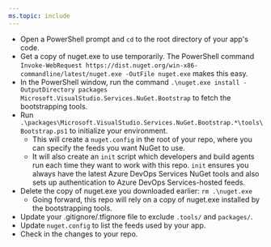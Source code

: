 ```yaml
---
ms.topic: include
---
```


* Open a PowerShell prompt and `cd` to the root directory of your app's code.
* Get a copy of nuget.exe to use temporarily. The PowerShell command `Invoke-WebRequest https://dist.nuget.org/win-x86-commandline/latest/nuget.exe -OutFile nuget.exe` makes this easy.
* In the PowerShell window, run the command `.\nuget.exe install -OutputDirectory packages Microsoft.VisualStudio.Services.NuGet.Bootstrap` to fetch the bootstrapping tools.
* Run `.\packages\Microsoft.VisualStudio.Services.NuGet.Bootstrap.*\tools\Bootstrap.ps1` to initialize your environment.
  * This will create a `nuget.config` in the root of your repo, where you can specify the feeds you want NuGet to use.
  * It will also create an `init` script which developers and build agents run each time they want to work with this repo. `init` ensures you always have the latest Azure DevOps Services NuGet tools and also sets up authentication to Azure DevOps Services-hosted feeds.
* Delete the copy of nuget.exe you downloaded earlier: `rm .\nuget.exe`
  * Going forward, this repo will rely on a copy of nuget.exe installed by the bootstrapping tools.
* Update your .gitignore/.tfignore file to exclude `.tools/` and `packages/`.
* Update `nuget.config` to list the feeds used by your app.
* Check in the changes to your repo.
